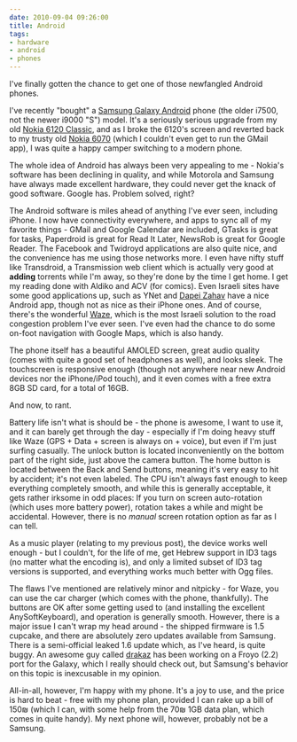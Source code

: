 ```yaml
---
date: 2010-09-04 09:26:00
title: Android
tags:
- hardware
- android
- phones
---
```


I've finally gotten the chance to get one of those newfangled Android phones.

I've recently "bought" a [Samsung Galaxy
Android](http://en.wikipedia.org/wiki/Samsung_Galaxy) phone (the older i7500,
not the newer i9000 "S") model. It's a seriously serious upgrade from my old
[Nokia 6120 Classic](http://en.wikipedia.org/wiki/Nokia_6120_classic), and as I
broke the 6120's screen and reverted back to my trusty old [Nokia
6070](http://en.wikipedia.org/wiki/Nokia_6070) (which I couldn't even get to
run the GMail app), I was quite a happy camper switching to a modern phone.

The whole idea of Android has always been very appealing to me - Nokia's
software has been declining in quality, and while Motorola and Samsung have
always made excellent hardware, they could never get the knack of good
software. Google has. Problem solved, right?

The Android software is miles ahead of anything I've ever seen, including
iPhone. I now have connectivity everywhere, and apps to sync all of my favorite
things - GMail and Google Calendar are included, GTasks is great for tasks,
Paperdroid is great for Read It Later, NewsRob is great for Google Reader. The
Facebook and Twidroyd applications are also quite nice, and the convenience has
me using those networks more. I even have nifty stuff like Transdroid, a
Transmission web client which is actually very good at **adding** torrents
while I'm away, so they're done by the time I get home. I get my reading done
with Aldiko and ACV (for comics). Even Israeli sites have some good
applications up, such as YNet and [Dapei Zahav](http://d.co.il/) have a nice
Android app, though not as nice as their iPhone ones. And of course, there's
the wonderful [Waze](http://waze.co.il/), which is the most Israeli solution to
the road congestion problem I've ever seen. I've even had the chance to do some
on-foot navigation with Google Maps, which is also handy.

The phone itself has a beautiful AMOLED screen, great audio quality (comes with
quite a good set of headphones as well), and looks sleek. The touchscreen is
responsive enough (though not anywhere near new Android devices nor the
iPhone/iPod touch), and it even comes with a free extra 8GB SD card, for a
total of 16GB.

And now, to rant.

Battery life isn't what is should be - the phone is awesome, I want to use it,
and it can barely get through the day - especially if I'm doing heavy stuff
like Waze (GPS + Data + screen is always on + voice), but even if I'm just
surfing casually. The unlock button is located inconveniently on the bottom
part of the right side, just above the camera button. The home button is
located between the Back and Send buttons, meaning it's very easy to hit by
accident; it's not even labeled. The CPU isn't always fast enough to keep
everything completely smooth, and while this is generally acceptable, it gets
rather irksome in odd places: If you turn on screen auto-rotation (which uses
more battery power), rotation takes a while and might be accidental. However,
there is no _manual_ screen rotation option as far as I can tell.

As a music player (relating to my previous post), the device works well enough -
but I couldn't, for the life of me, get Hebrew support in ID3 tags (no matter
what the encoding is), and only a limited subset of ID3 tag versions is
supported, and everything works much better with Ogg files.

The flaws I've mentioned are relatively minor and nitpicky - for Waze, you can
use the car charger (which comes with the phone, thankfully). The buttons are
OK after some getting used to (and installing the excellent AnySoftKeyboard),
and operation is generally smooth. However, there is a major issue I can't wrap
my head around - the shipped firmware is 1.5 cupcake, and there are absolutely
zero updates available from Samsung. There is a semi-official leaked 1.6 update
which, as I've heard, is quite buggy. An awesome guy called
[drakaz](http://www.drakaz.com/) has been working on a Froyo (2.2) port for the
Galaxy, which I really should check out, but Samsung's behavior on this topic
is inexcusable in my opinion.

All-in-all, however, I'm happy with my phone. It's a joy to use, and the price
is hard to beat - free with my phone plan, provided I can rake up a bill of
150₪ (which I can, with some help from the 70₪ 1GB data plan, which comes in
quite handy). My next phone will, however, probably not be a Samsung.
